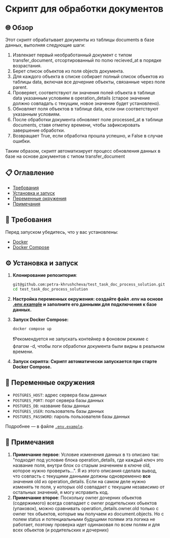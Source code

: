 # Скрипт для обработки документов
## 🌐 Обзор
Этот скрипт обрабатывает документы из таблицы documents в базе данных, выполняя следующие шаги:

1. Извлекает первый необработанный документ с типом transfer_document, отсортированный по полю recieved_at в порядке возрастания.
2. Берет список объектов из поля objects документа.
3. Для каждого объекта в списке собирает полный список объектов из таблицы data, включая все дочерние объекты, связанные через поле parent.
4. Проверяет, соответствуют ли значения полей объекта в таблице data указанным условиям в operation_details (старое значение должно совпадать с текущим, новое значение будет установлено).
5. Обновляет поля объектов в таблице data, если они соответствуют указанным условиям.
6. После обработки документа обновляет поле processed_at в таблице documents, ставя отметку времени, чтобы зафиксировать завершение обработки.
7. Возвращает True, если обработка прошла успешно, и False в случае ошибки.  

Таким образом, скрипт автоматизирует процесс обновления данных в базе на основе документов с типом transfer_document

## 📋 Оглавление
- [Требования](#️-требования)
- [Установка и запуск](#️-установка-и-запуск)
- [Переменные окружения](#-переменные-окружения)
- [Примечания](#-примечания)


## 📌 Требования

Перед запуском убедитесь, что у вас установлены:

- [Docker](https://www.docker.com/get-started)
- [Docker Compose](https://docs.docker.com/compose/install/)

## ⚙️ Установка и запуск

1. **Клонирование репозитория**:
   ```bash
   git@github.com:petra-khrushcheva/test_task_doc_process_solution.git
   cd test_task_doc_process_solution
   ```

2. **Настройка переменных окружения: создайте файл .env на основе [.env.example](./.env.example) и заполните его  данными для подключения к базе данных.**

3. **Запуск Docker Compose:**

   ```bash
   docker compose up
   ```

   ❗️Рекомендуется не запускать контейнер в фоновом режиме с флагом -d, чтобы логи обработки документа были видны в реальном времени.

4. **Запуск скрипта: Скрипт автоматически запускается при старте Docker Compose.**

## 🔑 Переменные окружения

- `POSTGRES_HOST`: адрес сервера базы данных
- `POSTGRES_PORT`: порт сервера базы данных
- `POSTGRES_DB`: название базы данных
- `POSTGRES_USER`: пользователь базы данных
- `POSTGRES_PASSWORD`: пароль пользователя базы данных


Подробнее — в файле [`.env.example`](./.env.example).

## 🤔 Примечания

1. **Примечание первое**: Условие изменения данных в тз описано так: "подходят под условие блока operation_details, где каждый ключ это название поля, внутри блок со старым значением в ключе old, которое нужно проверить...". Я из этого описания сделала вывод, что совпасть с текущими данными должны одновременно **все** значения old из operation_details. Если на самом деле нужно изменять те поля, у которых old совпадает с текущим независимо от остальных значений, я могу исправить код.
2. **Примечание второе**: Поскольку owner дочерних обьектов (содержимого) всегда совпадает с owner родительских обьектов (упаковок), можно сравнивать operation_details.owner.old только с owner тех обьектов, которые мы получаем из document.objects. Но с полем status и потенциальными будущими полями эта логика не работает, поэтому проверка идет одинаковая по всем полям и для всех обьектов (и родительских и дочерних)
